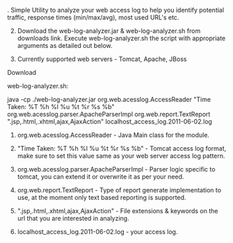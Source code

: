 . Simple Utility to analyze your web access log to help you identify potential traffic, response times (min/max/avg), most used URL's etc.

2. Download the web-log-analyzer.jar & web-log-analyzer.sh from downloads link. Execute web-log-analyzer.sh the script with appropriate arguments as detailed out below.

3. Currently supported web servers - Tomcat, Apache, JBoss

Download

web-log-analyzer.sh:

java -cp ./web-log-analyzer.jar org.web.acesslog.AccessReader "Time Taken: %T %h %l %u %t %r %s %b" org.web.acesslog.parser.ApacheParserImpl org.web.report.TextReport ".jsp,.html,.xhtml,ajax,AjaxAction" localhost_access_log.2011-06-02.log

1. org.web.acesslog.AccessReader - Java Main class for the module.

2. "Time Taken: %T %h %l %u %t %r %s %b" - Tomcat access log format, make sure to set this value same as your web server access log pattern.

3. org.web.acesslog.parser.ApacheParserImpl - Parser logic specific to tomcat, you can extend it or overwrite it as per your need.

4. org.web.report.TextReport - Type of report generate implementation to use, at the moment only text based reporting is supported.

5. ".jsp,.html,.xhtml,ajax,AjaxAction" - File extensions & keywords on the url that you are interested in analyzing.

6. localhost_access_log.2011-06-02.log - your access log.
